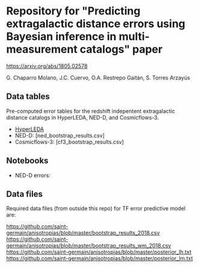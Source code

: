 # Repository for "Predicting extragalactic distance errors using Bayesian inference in multi-measurement catalogs" paper

https://arxiv.org/abs/1805.02578

G. Chaparro Molano, J.C. Cuervo, O.A. Restrepo Gaitán, S. Torres Arzayús

## Data tables

Pre-computed error tables for the redshift indepentent extragalactic distance catalogs in HyperLEDA, NED-D, and Cosmicflows-3.

- [HyperLEDA](hl_bootstrap_results.csv)
- NED-D: [ned_bootstrap_results.csv]
- Cosmicflows-3: [cf3_bootstrap_results.csv]

## Notebooks

- NED-D errors: 


## Data files

Required data files (from outside this repo) for TF error predictive model are:

https://github.com/saint-germain/anisotropias/blob/master/bootstrap_results_2018.csv
https://github.com/saint-germain/anisotropias/blob/master/bootstrap_results_wm_2018.csv
https://github.com/saint-germain/anisotropias/blob/master/posterior_lh.txt
https://github.com/saint-germain/anisotropias/blob/master/posterior_lm.txt
